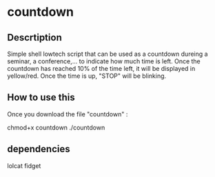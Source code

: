 # countdown

## Descrtiption

Simple shell lowtech script that can be used as a countdown dureing a seminar, a conference,... to indicate how much time is left.
Once the countdown has reached 10% of the time left, it will be displayed in yellow/red.
Once the time is up, "STOP" will be blinking.

## How to use this
Once you download the file "countdown" :

chmod+x countdown
./countdown <number of minutes>

  
## dependencies
  lolcat
  fidget
